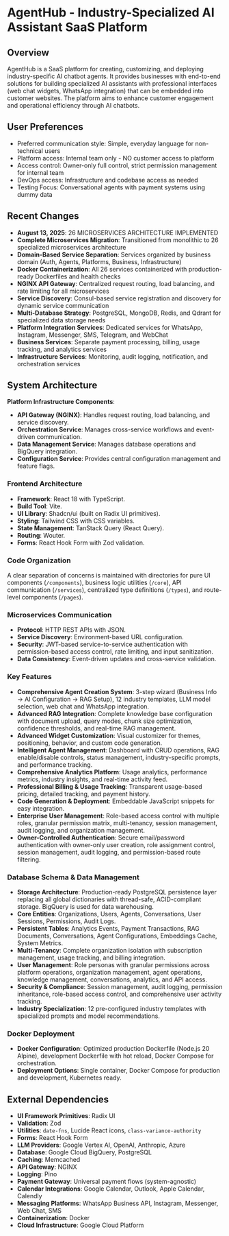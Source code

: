 # AgentHub - Industry-Specialized AI Assistant SaaS Platform

## Overview
AgentHub is a SaaS platform for creating, customizing, and deploying industry-specific AI chatbot agents. It provides businesses with end-to-end solutions for building specialized AI assistants with professional interfaces (web chat widgets, WhatsApp integration) that can be embedded into customer websites. The platform aims to enhance customer engagement and operational efficiency through AI chatbots.

## User Preferences
- Preferred communication style: Simple, everyday language for non-technical users
- Platform access: Internal team only - NO customer access to platform
- Access control: Owner-only full control, strict permission management for internal team
- DevOps access: Infrastructure and codebase access as needed
- Testing Focus: Conversational agents with payment systems using dummy data

## Recent Changes
- **August 13, 2025**: 26 MICROSERVICES ARCHITECTURE IMPLEMENTED
- **Complete Microservices Migration**: Transitioned from monolithic to 26 specialized microservices architecture
- **Domain-Based Service Separation**: Services organized by business domain (Auth, Agents, Platforms, Business, Infrastructure)
- **Docker Containerization**: All 26 services containerized with production-ready Dockerfiles and health checks
- **NGINX API Gateway**: Centralized request routing, load balancing, and rate limiting for all microservices
- **Service Discovery**: Consul-based service registration and discovery for dynamic service communication
- **Multi-Database Strategy**: PostgreSQL, MongoDB, Redis, and Qdrant for specialized data storage needs
- **Platform Integration Services**: Dedicated services for WhatsApp, Instagram, Messenger, SMS, Telegram, and WebChat
- **Business Services**: Separate payment processing, billing, usage tracking, and analytics services
- **Infrastructure Services**: Monitoring, audit logging, notification, and orchestration services

## System Architecture



**Platform Infrastructure Components**:
- **API Gateway (NGINX)**: Handles request routing, load balancing, and service discovery.
- **Orchestration Service**: Manages cross-service workflows and event-driven communication.
- **Data Management Service**: Manages database operations and BigQuery integration.
- **Configuration Service**: Provides central configuration management and feature flags.

### Frontend Architecture
- **Framework**: React 18 with TypeScript.
- **Build Tool**: Vite.
- **UI Library**: Shadcn/ui (built on Radix UI primitives).
- **Styling**: Tailwind CSS with CSS variables.
- **State Management**: TanStack Query (React Query).
- **Routing**: Wouter.
- **Forms**: React Hook Form with Zod validation.

### Code Organization
A clear separation of concerns is maintained with directories for pure UI components (`/components`), business logic utilities (`/core`), API communication (`/services`), centralized type definitions (`/types`), and route-level components (`/pages`).

### Microservices Communication
- **Protocol**: HTTP REST APIs with JSON.
- **Service Discovery**: Environment-based URL configuration.
- **Security**: JWT-based service-to-service authentication with permission-based access control, rate limiting, and input sanitization.
- **Data Consistency**: Event-driven updates and cross-service validation.

### Key Features
- **Comprehensive Agent Creation System**: 3-step wizard (Business Info → AI Configuration → RAG Setup), 12 industry templates, LLM model selection, web chat and WhatsApp integration.
- **Advanced RAG Integration**: Complete knowledge base configuration with document upload, query modes, chunk size optimization, confidence thresholds, and real-time RAG management.
- **Advanced Widget Customization**: Visual customizer for themes, positioning, behavior, and custom code generation.
- **Intelligent Agent Management**: Dashboard with CRUD operations, RAG enable/disable controls, status management, industry-specific prompts, and performance tracking.
- **Comprehensive Analytics Platform**: Usage analytics, performance metrics, industry insights, and real-time activity feed.
- **Professional Billing & Usage Tracking**: Transparent usage-based pricing, detailed tracking, and payment history.
- **Code Generation & Deployment**: Embeddable JavaScript snippets for easy integration.
- **Enterprise User Management**: Role-based access control with multiple roles, granular permission matrix, multi-tenancy, session management, audit logging, and organization management.
- **Owner-Controlled Authentication**: Secure email/password authentication with owner-only user creation, role assignment control, session management, audit logging, and permission-based route filtering.

### Database Schema & Data Management
- **Storage Architecture**: Production-ready PostgreSQL persistence layer replacing all global dictionaries with thread-safe, ACID-compliant storage. BigQuery is used for data warehousing.
- **Core Entities**: Organizations, Users, Agents, Conversations, User Sessions, Permissions, Audit Logs.
- **Persistent Tables**: Analytics Events, Payment Transactions, RAG Documents, Conversations, Agent Configurations, Embeddings Cache, System Metrics.
- **Multi-Tenancy**: Complete organization isolation with subscription management, usage tracking, and billing integration.
- **User Management**: Role personas with granular permissions across platform operations, organization management, agent operations, knowledge management, conversations, analytics, and API access.
- **Security & Compliance**: Session management, audit logging, permission inheritance, role-based access control, and comprehensive user activity tracking.
- **Industry Specialization**: 12 pre-configured industry templates with specialized prompts and model recommendations.

### Docker Deployment
- **Docker Configuration**: Optimized production Dockerfile (Node.js 20 Alpine), development Dockerfile with hot reload, Docker Compose for orchestration.
- **Deployment Options**: Single container, Docker Compose for production and development, Kubernetes ready.

## External Dependencies

- **UI Framework Primitives**: Radix UI
- **Validation**: Zod
- **Utilities**: `date-fns`, Lucide React icons, `class-variance-authority`
- **Forms**: React Hook Form
- **LLM Providers**: Google Vertex AI, OpenAI, Anthropic, Azure
- **Database**: Google Cloud BigQuery, PostgreSQL
- **Caching**: Memcached
- **API Gateway**: NGINX
- **Logging**: Pino
- **Payment Gateway**: Universal payment flows (system-agnostic)
- **Calendar Integrations**: Google Calendar, Outlook, Apple Calendar, Calendly
- **Messaging Platforms**: WhatsApp Business API, Instagram, Messenger, Web Chat, SMS
- **Containerization**: Docker
- **Cloud Infrastructure**: Google Cloud Platform